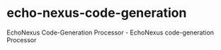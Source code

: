 # echo-nexus-code-generation
EchoNexus Code-Generation Processor - EchoNexus code-generation Processor
